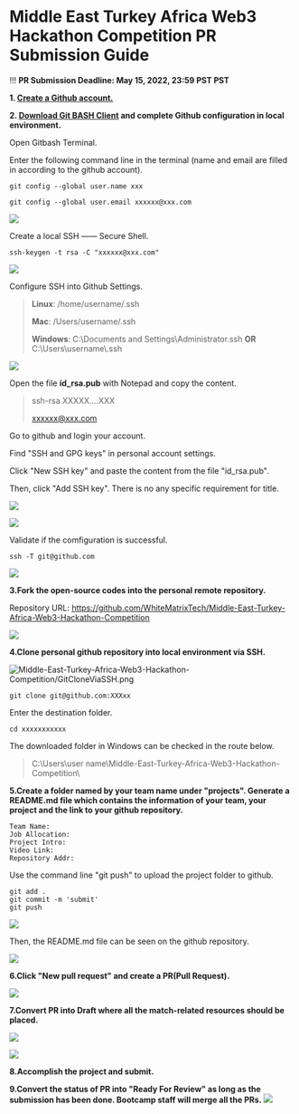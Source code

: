 # Middle East Turkey Africa Web3 Hackathon Competition PR Submission Guide

!!!  **PR Submission Deadline: May 15, 2022, 23:59 PST PST**

**1. [Create a Github account.](https://github.com/)**

**2. [Download Git BASH Client](https://gitforwindows.org/) and complete Github configuration in local environment.**

   Open Gitbash Terminal.

   Enter the following command line in the terminal (name and email are filled in according to the github account).

    git config --global user.name xxx
       
    git config --global user.email xxxxxx@xxx.com

 ![](https://d11chu8p22a2zy.cloudfront.net/Gitconfig.png)

   Create a local SSH —— Secure Shell.

    ssh-keygen -t rsa -C "xxxxxx@xxx.com" 
 ![](https://d11chu8p22a2zy.cloudfront.net/Gitlocalssh.png)

   Configure SSH into Github Settings.

> **Linux**: /home/username/.ssh
> 
> **Mac**:  /Users/username/.ssh
> 
> **Windows**: C:\Documents and Settings\Administrator\.ssh **OR** C:\Users\username\\.ssh


 ![](https://d11chu8p22a2zy.cloudfront.net/SSH_File.png)


Open the file **id_rsa.pub** with Notepad and copy the content.
> ssh-rsa XXXXX....XXX
>
>  xxxxxx@xxx.com

   Go to github and login your account.

   Find "SSH and GPG keys" in personal account settings.

   Click "New SSH key" and paste the content from the file "id_rsa.pub". 

   Then, click "Add SSH key". There is no any specific requirement for title.

   ![](https://d11chu8p22a2zy.cloudfront.net/GithubSettings.png)

   ![](https://d11chu8p22a2zy.cloudfront.net/SSH+and+GPG+keys.png)

Validate if the comfiguration is successful.

    ssh -T git@github.com

![](https://d11chu8p22a2zy.cloudfront.net/SSH_Validation.png)

**3.Fork the open-source codes into the personal remote repository.**

Repository URL: https://github.com/WhiteMatrixTech/Middle-East-Turkey-Africa-Web3-Hackathon-Competition

  ![](	
https://d3f4u6mt7x0ttm.cloudfront.net/8208.png)

**4.Clone personal github repository into local environment via SSH.**

![Middle-East-Turkey-Africa-Web3-Hackathon-Competition/GitCloneViaSSH.png](https://d11chu8p22a2zy.cloudfront.net/Middle-East-Turkey-Africa-Web3-Hackathon-Competition/GitCloneViaSSH.png)

    git clone git@github.com:XXXxx

  Enter the destination folder.

``` 
cd xxxxxxxxxxx
```

  The downloaded folder in Windows can be checked in the route below.

> C:\Users\user name\Middle-East-Turkey-Africa-Web3-Hackathon-Competition\

**5.Create a folder named by your team name under "projects". Generate a README.md file which contains the information of your team, your project and the link to your github repository.**

	Team Name:
	Job Allocation:
	Project Intro:
	Video Link:
	Repository Addr:

Use the command line "git push" to upload the project folder to github.

    git add .
    git commit -m 'submit'
    git push 

![](https://d11chu8p22a2zy.cloudfront.net/GitPush.png)

  Then, the README.md file can be seen on the github repository.

![](https://d11chu8p22a2zy.cloudfront.net/Github_README.png)

**6.Click "New pull request" and create a PR(Pull Request).**

![](https://d3f4u6mt7x0ttm.cloudfront.net/8213.png)

**7.Convert PR into Draft where all the match-related resources should be placed.**

![](https://d11chu8p22a2zy.cloudfront.net/ConvertPR2Draft.png)

![](	
https://d3f4u6mt7x0ttm.cloudfront.net/8237.png)

**8.Accomplish the project and submit.**

**9.Convert the status of PR into "Ready For Review" as long as the submission has been done. Bootcamp staff will merge all the PRs.**
![](https://d11chu8p22a2zy.cloudfront.net/Ready4View.png)
